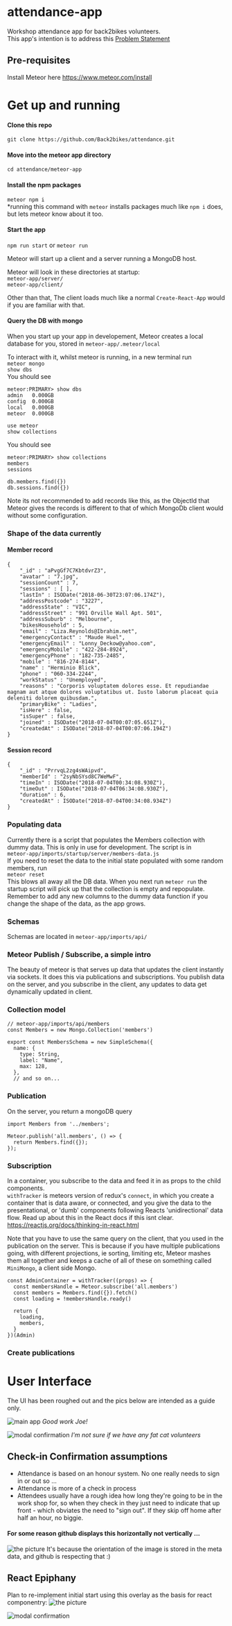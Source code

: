 # attendance-app
Workshop attendance app for back2bikes volunteers.  
This app's intention is to address this [Problem Statement](http://devblog.back2bikes.com.au:8080/blog/attendance/)

## Pre-requisites

Install Meteor here https://www.meteor.com/install

# Get up and running
#### Clone this repo  
`git clone https://github.com/Back2bikes/attendance.git`   

#### Move into the meteor app directory
`cd attendance/meteor-app`

#### Install the npm packages  
`meteor npm i`  
*running this command with `meteor` installs packages much like `npm i` does, but lets meteor know about it too.

#### Start the app  
`npm run start` or `meteor run`

Meteor will start up a client and a server running a MongoDB host. 

Meteor will look in these directories at startup:  
`meteor-app/server/`  
`meteor-app/client/`  

Other than that, The client loads much like a normal `Create-React-App` would if you are familiar with that.

#### Query the DB with mongo  
When you start up your app in developement, Meteor creates a local database for you, stored in `meteor-app/.meteor/local`

To interact with it, whilst meteor is running, in a new terminal run  
`meteor mongo`  
`show dbs`  
You should see  
```
meteor:PRIMARY> show dbs
admin   0.000GB
config  0.000GB
local   0.000GB
meteor  0.000GB
```  

`use meteor`  
`show collections`

You should see  
```
meteor:PRIMARY> show collections
members
sessions
```  

`db.members.find({})`  
`db.sessions.find({})`  

Note its not recommended to add records like this, as the ObjectId that Meteor gives the records is different to that of which MongoDb client would without some configuration.

### Shape of the data currently
#### Member record  
```
{
	"_id" : "aPvgGf7C7KbtdvrZ3",
	"avatar" : "7.jpg",
	"sessionCount" : 7,
	"sessions" : [ ],
	"lastIn" : ISODate("2018-06-30T23:07:06.174Z"),
	"addressPostcode" : "3227",
	"addressState" : "VIC",
	"addressStreet" : "991 Orville Wall Apt. 501",
	"addressSuburb" : "Melbourne",
	"bikesHousehold" : 5,
	"email" : "Liza.Reynolds@Ibrahim.net",
	"emergencyContact" : "Maude Huel",
	"emergencyEmail" : "Lonny_Deckow@yahoo.com",
	"emergencyMobile" : "422-284-8924",
	"emergencyPhone" : "182-735-2485",
	"mobile" : "816-274-8144",
	"name" : "Herminio Blick",
	"phone" : "060-334-2244",
	"workStatus" : "Unemployed",
	"reasons" : "Corporis voluptatem dolores esse. Et repudiandae magnam aut atque dolores voluptatibus ut. Iusto laborum placeat quia deleniti dolorem quibusdam.",
	"primaryBike" : "Ladies",
	"isHere" : false,
	"isSuper" : false,
	"joined" : ISODate("2018-07-04T00:07:05.651Z"),
	"createdAt" : ISODate("2018-07-04T00:07:06.194Z")
}
```
#### Session record  
```
{
	"_id" : "PrrvqL2zg4sWAipvd",
	"memberId" : "2syNbSYsd8C7WeMwF",
	"timeIn" : ISODate("2018-07-04T00:34:08.930Z"),
	"timeOut" : ISODate("2018-07-04T06:34:08.930Z"),
	"duration" : 6,
	"createdAt" : ISODate("2018-07-04T00:34:08.934Z")
}
```

### Populating data  
Currently there is a script that populates the Members collection with dummy data. This is only in use for development. The script is in  
`meteor-app/imports/startup/server/members-data.js`  
If you need to reset the data to the initial state populated with some random members, run  
`meteor reset`  
This blows all away all the DB data.
When you next run `meteor run` the startup script will pick up that the collection is empty and repopulate.
Remember to add any new columns to the dummy data function if you change the shape of the data, as the app grows.  

### Schemas
Schemas are located in `meteor-app/imports/api/`

### Meteor Publish / Subscribe, a simple intro
  
The beauty of meteor is that serves up data that updates the client instantly via sockets. It does this via publications and subscriptions. You publish data on the server, and you subscribe in the client, any updates to data get dynamically updated in client.

### Collection model
```
// meteor-app/imports/api/members
const Members = new Mongo.Collection('members')

export const MembersSchema = new SimpleSchema({
  name: {
    type: String,
    label: "Name",
    max: 128,
  },
  // and so on...
```
### Publication  
On the server, you return a mongoDB query
```
import Members from '../members';

Meteor.publish('all.members', () => {
  return Members.find({});
});
```
### Subscription  
In a container, you subscribe to the data and feed it in as props to the child components.  
`withTracker` is meteors version of redux's `connect`, in which you create a container that is data aware, or connected, and you give the data to the presentational, or 'dumb' components following Reacts 'unidirectional' data flow. Read up about this in the React docs if this isnt clear. 
https://reactjs.org/docs/thinking-in-react.html  

Note that you have to use the same query on the client, that you used in the publication on the server.
This is because if you have multiple publications going, with different projections, ie sorting, limiting etc, Meteor mashes them all together and keeps a cache of all of these on something called `MiniMongo`, a client side Mongo.  
```
const AdminContainer = withTracker((props) => {
  const membersHandle = Meteor.subscribe('all.members')
  const members = Members.find({}).fetch()
  const loading = !membersHandle.ready()

  return {
    loading,
    members,
  }
})(Admin)
```



### Create publications 

# User Interface
The UI has been roughed out and the pics below are intended as a guide only.

![main app](https://github.com/Back2bikes/attendance-app/blob/master/docs/UI%20Pics/attenApp_Main.jpg)
*Good work Joe!*

![modal confirmation](https://github.com/Back2bikes/attendance-app/blob/master/docs/UI%20Pics/attenApp_Modal.jpg)
*I'm not sure if we have any fat cat volunteers*

## Check-in Confirmation assumptions
- Attendance is based on an honour system. No one really needs to sign in or out so ...
- Attendance is more of a check in process
- Attendees usually have a rough idea how long they're going to be in the work shop for, so when they check in they just need to indicate that up front - which obviates the need to "sign out". If they skip off home after half an hour, no biggie.

#### For some reason github displays this horizontally not vertically ...
![the picture](https://github.com/Back2bikes/attendance-app/blob/master/docs/UI%20Pics/attenApp_bigPicture.jpg)
It's because the orientation of the image is stored in the meta data, and github is respecting that :)

## React Epiphany
Plan to re-implement initial start using this overlay as the basis for react componentry:
![the picture](https://github.com/Back2bikes/attendance-app/blob/master/docs/UI%20Pics/ui-1-layout-component-markup.jpg)

![modal confirmation](https://github.com/Back2bikes/attendance-app/blob/master/docs/UI%20Pics/ui-1-layout-modal-component-markup.jpg)
